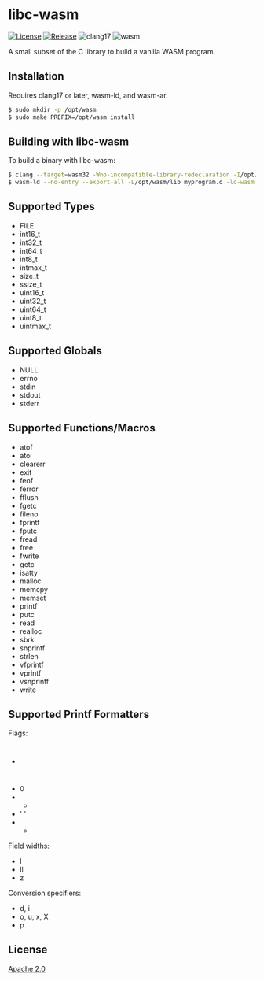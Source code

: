 # libc-wasm
[![License](https://img.shields.io/badge/License-Apache%202.0-blue.svg)](LICENSE)
[![Release](https://img.shields.io/github/v/release/markuskimius/libc-wasm?include_prereleases&label=Pre-release)](https://github.com/markuskimius/libc-wasm/releases)
![clang17](https://img.shields.io/badge/clang-17-blue.svg)
![wasm](https://img.shields.io/badge/wasm-blue.svg)

A small subset of the C library to build a vanilla WASM program.


## Installation

Requires clang17 or later, wasm-ld, and wasm-ar.

```bash
$ sudo mkdir -p /opt/wasm
$ sudo make PREFIX=/opt/wasm install
```


## Building with libc-wasm

To build a binary with libc-wasm:

```bash
$ clang --target=wasm32 -Wno-incompatible-library-redeclaration -I/opt/wasm/include -nostdlib -c -o myprogram.o myprogram.c
$ wasm-ld --no-entry --export-all -L/opt/wasm/lib myprogram.o -lc-wasm -o myprogram.wasm
```


## Supported Types

* FILE
* int16\_t
* int32\_t
* int64\_t
* int8\_t
* intmax\_t
* size\_t
* ssize\_t
* uint16\_t
* uint32\_t
* uint64\_t
* uint8\_t
* uintmax\_t


## Supported Globals

* NULL
* errno
* stdin
* stdout
* stderr


## Supported Functions/Macros

* atof
* atoi
* clearerr
* exit
* feof
* ferror
* fflush
* fgetc
* fileno
* fprintf
* fputc
* fread
* free
* fwrite
* getc
* isatty
* malloc
* memcpy
* memset
* printf
* putc
* read
* realloc
* sbrk
* snprintf
* strlen
* vfprintf
* vprintf
* vsnprintf
* write


## Supported Printf Formatters

Flags:

* #
* 0
* -
* ' '
* +

Field widths:

* l
* ll
* z

Conversion specifiers:

* d, i
* o, u, x, X
* p


## License

[Apache 2.0](LICENSE)
